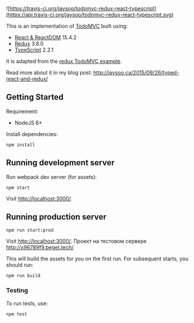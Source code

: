 ![https://travis-ci.org/jaysoo/todomvc-redux-react-typescript](https://api.travis-ci.org/jaysoo/todomvc-redux-react-typescript.svg)

This is an implementation of [TodoMVC](http://todomvc.com/) built using:

- [React & ReactDOM](http://facebook.github.io/react/) 15.4.2
- [Redux](https://github.com/rackt/redux) 3.6.0
- [TypeScript](http://www.typescriptlang.org/) 2.2.1

It is adapted from the [redux TodoMVC example](https://github.com/rackt/redux/tree/master/examples/todomvc).

Read more about it in my blog post: http://jaysoo.ca/2015/09/26/typed-react-and-redux/

## Getting Started

Requirement:

- NodeJS 6+

Install dependencies:

```
npm install
```

## Running development server

Run webpack dev server (for assets):

```
npm start
```

Visit [http://localhost:3000/](http://localhost:3000/).

## Running production server

```
npm run start:prod
```

Visit [http://localhost:3000/](http://localhost:3000/).
Проект на тестовом сервере http://x96789f9.beget.tech/

This will build the assets for you on the first run. For subsequent starts, you should run:

```
npm run build
```

### Testing

To run tests, use:

```
npm test
```
